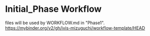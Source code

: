 # Initial_Phase Workflow

files will be used by WORKFLOW.md in "Phase1".
https://mybinder.org/v2/gh/ivis-mizuguchi/workflow-template/HEAD

